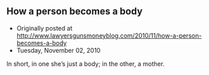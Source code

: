## How a person becomes a body

 * Originally posted at http://www.lawyersgunsmoneyblog.com/2010/11/how-a-person-becomes-a-body
 * Tuesday, November 02, 2010

In short, in one she’s just a body; in the other, a mother.